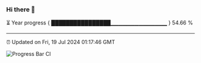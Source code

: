 ### Hi there 👋

⏳ Year progress { ████████████████▁▁▁▁▁▁▁▁▁▁▁▁▁▁ } 54.66 %

---

⏰ Updated on Fri, 19 Jul 2024 01:17:46 GMT

![Progress Bar CI](https://github.com/liununu/liununu/workflows/Progress%20Bar%20CI/badge.svg)
